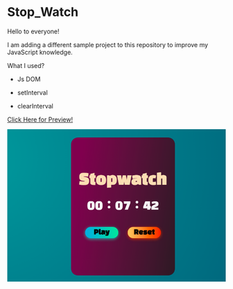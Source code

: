 # Stop_Watch

Hello to everyone! 

I am adding a different sample project to this repository to improve my JavaScript knowledge.

What I used?

- Js DOM

- setInterval

- clearInterval

[Click Here for Preview!](https://yasingultekin.github.io/Stop_Watch/)

![](https://github.com/yasingultekin/Stop_Watch/blob/main/stopwatch-preview.png)
